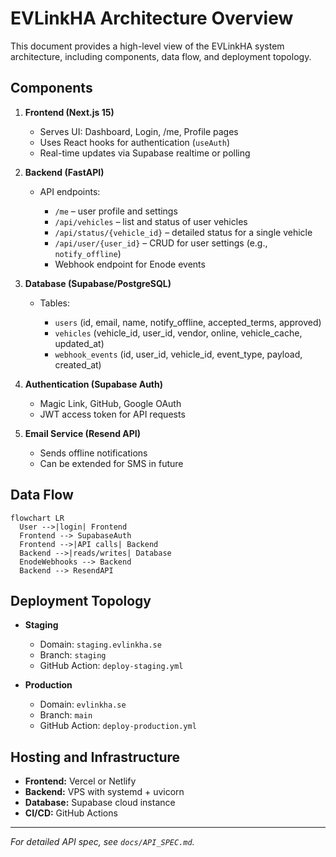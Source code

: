 # EVLinkHA Architecture Overview

This document provides a high-level view of the EVLinkHA system architecture, including components, data flow, and deployment topology.

## Components

1. **Frontend (Next.js 15)**

   * Serves UI: Dashboard, Login, /me, Profile pages
   * Uses React hooks for authentication (`useAuth`)
   * Real-time updates via Supabase realtime or polling

2. **Backend (FastAPI)**

   * API endpoints:

     * `/me` – user profile and settings
     * `/api/vehicles` – list and status of user vehicles
     * `/api/status/{vehicle_id}` – detailed status for a single vehicle
     * `/api/user/{user_id}` – CRUD for user settings (e.g., `notify_offline`)
     * Webhook endpoint for Enode events

3. **Database (Supabase/PostgreSQL)**

   * Tables:

     * `users` (id, email, name, notify\_offline, accepted\_terms, approved)
     * `vehicles` (vehicle\_id, user\_id, vendor, online, vehicle\_cache, updated\_at)
     * `webhook_events` (id, user\_id, vehicle\_id, event\_type, payload, created\_at)

4. **Authentication (Supabase Auth)**

   * Magic Link, GitHub, Google OAuth
   * JWT access token for API requests

5. **Email Service (Resend API)**

   * Sends offline notifications
   * Can be extended for SMS in future

## Data Flow

```mermaid
flowchart LR
  User -->|login| Frontend
  Frontend --> SupabaseAuth
  Frontend -->|API calls| Backend
  Backend -->|reads/writes| Database
  EnodeWebhooks --> Backend
  Backend --> ResendAPI
```

## Deployment Topology

* **Staging**

  * Domain: `staging.evlinkha.se`
  * Branch: `staging`
  * GitHub Action: `deploy-staging.yml`

* **Production**

  * Domain: `evlinkha.se`
  * Branch: `main`
  * GitHub Action: `deploy-production.yml`

## Hosting and Infrastructure

* **Frontend:** Vercel or Netlify
* **Backend:** VPS with systemd + uvicorn
* **Database:** Supabase cloud instance
* **CI/CD:** GitHub Actions

---

*For detailed API spec, see `docs/API_SPEC.md`.*
